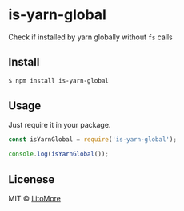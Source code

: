 # is-yarn-global

Check if installed by yarn globally without `fs` calls

## Install

```bash
$ npm install is-yarn-global
```

## Usage

Just require it in your package.

```javascript
const isYarnGlobal = require('is-yarn-global');

console.log(isYarnGlobal());
```

## Licenese

MIT © [LitoMore](https://github.com/LitoMore)
